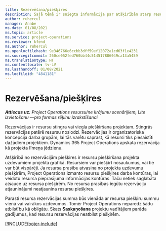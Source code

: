 ```yaml
---
title: Rezervēšana/piešķires
description: Šajā tēmā ir sniegta informācija par atšķirībām starp resursu rezervācijām un resursu piešķirēm.
author: ruhercul
manager: Annbe
ms.date: 01/08/2021
ms.topic: article
ms.service: project-operations
ms.reviewer: kfend
ms.author: ruhercul
ms.openlocfilehash: 9e346766e6ccbb3dff59ef12072a1cd63f1e4231
ms.sourcegitcommit: 260ce052fed760bb44c514517806049ca13a5459
ms.translationtype: HT
ms.contentlocale: lv-LV
ms.lasthandoff: 01/08/2021
ms.locfileid: "4841181"
---
```

# <a name="bookings-vs-assignments"></a>Rezervēšana/piešķires

_**Attiecas uz:** Project Operations resursu/ne krājumu scenārijiem, Lite izvietošanu —pro formas rēķinu izrakstīšanai_

Rezervācijas ir resursu stingra vai viegla piešķiršana projektam. Stingrās rezervācijas patērē resursu noslodzi. Rezervācijas ir organizatoriska koncepcija darba grupām, lai tās varētu saprast, kā resursi tiks piesaistīti dažādiem projektiem. Dynamics 365 Project Operations apskata rezervācija kā projekta līmeņa jēdzienu. 

Atšķirībā no rezervācijām piešķires ir resursu piešķiršana projekta uzdevumiem projekta grafikā. Resursiem var piešķirt nosaukumus, vai tie var būt vispārēji.  Ja resursa prasību atvasina no projekta uzdevumu piešķirēm, Project Operations izmanto resursu piešķires darba kontūras, lai veidotu resursa pieprasījuma informācijas kontūras. Taču netiek saglabāta atsauce uz resursa piešķirēm. No resursa prasības iegūtu rezervāciju atjauninājumi neatjaunina resursu piešķires.

Parasti resursa rezervācijas summa būs vienāda ar resursa piešķiru summu vienā vai vairākos uzdevumos. Tomēr Project Operations neparedz šādu atbilstību kā obligātu. Skats **Saskaņošana** projektu vadītājiem parāda gadījumus, kad resursu rezervācijas neatbilst piešķirēm.




[!INCLUDE[footer-include](../includes/footer-banner.md)]